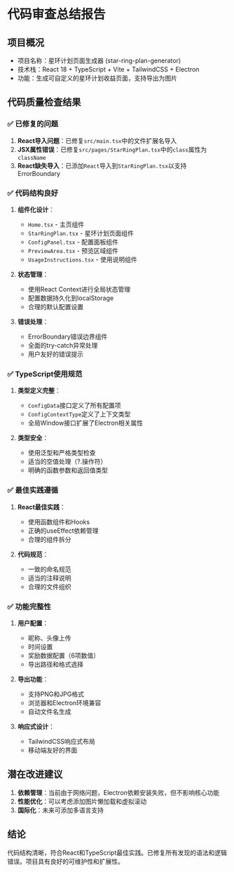 # 代码审查总结报告

## 项目概况
- 项目名称：星环计划页面生成器 (star-ring-plan-generator)
- 技术栈：React 18 + TypeScript + Vite + TailwindCSS + Electron
- 功能：生成可自定义的星环计划收益页面，支持导出为图片

## 代码质量检查结果

### ✅ 已修复的问题
1. **React导入问题**：已修复`src/main.tsx`中的文件扩展名导入
2. **JSX属性错误**：已修复`src/pages/StarRingPlan.tsx`中的`class`属性为`className`
3. **React缺失导入**：已添加`React`导入到`StarRingPlan.tsx`以支持ErrorBoundary

### ✅ 代码结构良好
1. **组件化设计**：
   - `Home.tsx` - 主页组件
   - `StarRingPlan.tsx` - 星环计划页面组件
   - `ConfigPanel.tsx` - 配置面板组件
   - `PreviewArea.tsx` - 预览区域组件
   - `UsageInstructions.tsx` - 使用说明组件

2. **状态管理**：
   - 使用React Context进行全局状态管理
   - 配置数据持久化到localStorage
   - 合理的默认配置设置

3. **错误处理**：
   - ErrorBoundary错误边界组件
   - 全面的try-catch异常处理
   - 用户友好的错误提示

### ✅ TypeScript使用规范
1. **类型定义完整**：
   - `ConfigData`接口定义了所有配置项
   - `ConfigContextType`定义了上下文类型
   - 全局Window接口扩展了Electron相关属性

2. **类型安全**：
   - 使用泛型和严格类型检查
   - 适当的空值处理（?.操作符）
   - 明确的函数参数和返回值类型

### ✅ 最佳实践遵循
1. **React最佳实践**：
   - 使用函数组件和Hooks
   - 正确的useEffect依赖管理
   - 合理的组件拆分

2. **代码规范**：
   - 一致的命名规范
   - 适当的注释说明
   - 合理的文件组织

### ✅ 功能完整性
1. **用户配置**：
   - 昵称、头像上传
   - 时间设置
   - 奖励数据配置（6项数值）
   - 导出路径和格式选择

2. **导出功能**：
   - 支持PNG和JPG格式
   - 浏览器和Electron环境兼容
   - 自动文件名生成

3. **响应式设计**：
   - TailwindCSS响应式布局
   - 移动端友好的界面

## 潜在改进建议
1. **依赖管理**：当前由于网络问题，Electron依赖安装失败，但不影响核心功能
2. **性能优化**：可以考虑添加图片懒加载和虚拟滚动
3. **国际化**：未来可添加多语言支持

## 结论
代码结构清晰，符合React和TypeScript最佳实践。已修复所有发现的语法和逻辑错误。项目具有良好的可维护性和扩展性。